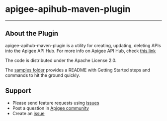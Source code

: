 # apigee-apihub-maven-plugin

----------------
About the Plugin
----------------

apigee-apihub-maven-plugin is a utility for creating, updating, deleting APIs into the Apigee API Hub. For more info on Apigee API Hub, check [this link](https://cloud.google.com/apigee/docs/api-hub/what-is-api-hub)

The code is distributed under the Apache License 2.0.


The [samples folder](./samples) provides a README with Getting Started steps and commands to hit the ground quickly. 


## Support
* Please send feature requests using [issues](https://github.com/apigee/apigee-apihub-maven-plugin/issues)
* Post a question in [Apigee community](https://community.apigee.com/index.html)
* Create an [issue](https://github.com/apigee/apigee-apihub-maven-plugin/issues/new)
